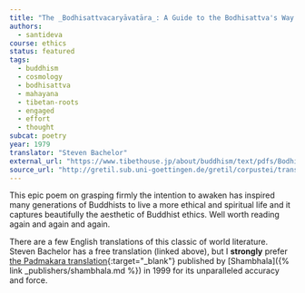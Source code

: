 ```yaml
---
title: "The _Bodhisattvacaryāvatāra_: A Guide to the Bodhisattva's Way of Life"
authors:
  - santideva
course: ethics
status: featured
tags:
  - buddhism
  - cosmology
  - bodhisattva
  - mahayana
  - tibetan-roots
  - engaged
  - effort
  - thought
subcat: poetry
year: 1979
translator: "Steven Bachelor"
external_url: "https://www.tibethouse.jp/about/buddhism/text/pdfs/Bodhisattvas_way_English.pdf"
source_url: "http://gretil.sub.uni-goettingen.de/gretil/corpustei/transformations/html/sa_zAntideva-bodhicaryAvatAra.htm"
---
```


This epic poem on grasping firmly the intention to awaken has inspired many generations of Buddhists to live a more ethical and spiritual life and it captures beautifully the aesthetic of Buddhist ethics. Well worth reading again and again and again.

There are a few English translations of this classic of world literature. Steven Bachelor has a free translation (linked above), but I **strongly** prefer [the Padmakara translation](https://www.shambhala.com/the-way-of-the-bodhisattva-1660.html){:target="_blank"} published by [Shambhala]({% link _publishers/shambhala.md %}) in 1999 for its unparalleled accuracy and force. 

